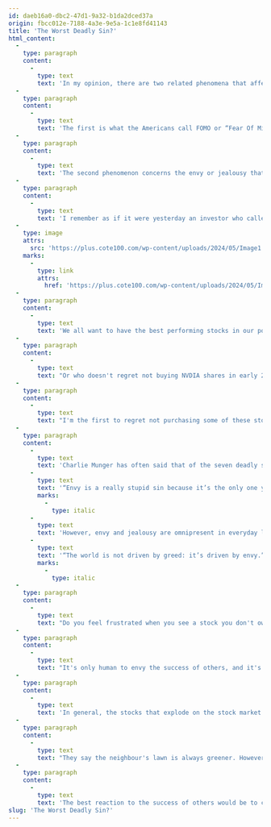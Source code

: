 ```yaml
---
id: daeb16a0-dbc2-47d1-9a32-b1da2dced37a
origin: fbcc012e-7188-4a3e-9e5a-1c1e8fd41143
title: 'The Worst Deadly Sin?'
html_content:
  -
    type: paragraph
    content:
      -
        type: text
        text: 'In my opinion, there are two related phenomena that affect most investors and encourage them to make mistakes.'
  -
    type: paragraph
    content:
      -
        type: text
        text: 'The first is what the Americans call FOMO or “Fear Of Missing Out”, which I would call the “fear of missing the boat”. I believe that too many investors are influenced by this fear of not participating in the rise of stocks or sectors of the future. At the moment, this is probably the case of the phenomenon of artificial intelligence which has driven several technology stocks upwards in recent quarters. A few years ago, it was the cannabis industry’s fear of missing out. In the late 1990s, there was fear of missing out on the Internet revolution. It is often the case that investors feel a bit obliged to invest in the stock market, for fear of missing out on the high returns it has produced in recent months or years.'
  -
    type: paragraph
    content:
      -
        type: text
        text: 'The second phenomenon concerns the envy or jealousy that grips us when we see certain stocks or asset classes that we do not own appreciate strongly.'
  -
    type: paragraph
    content:
      -
        type: text
        text: 'I remember as if it were yesterday an investor who called me several years ago (I think it must have been in the fall of 2018) and who wanted to buy Canopy Growth shares. From memory, he told me something like this: “All my golf buddies have made a fortune in cannabis stocks, and they can’t stop boasting about it! I cannot stand it anymore! I want to buy Canopy Growth shares and take advantage of this windfall!” The stock had experienced quite the rise in the stock market in previous years and was worth almost $600 per share (considering a 1-for-10 reverse split carried out in December 2023). Today it is worth almost $12. We managed to convince him not to invest in the stock, but if he had only listened to his emotions, he would have done so.'
  -
    type: image
    attrs:
      src: 'https://plus.cote100.com/wp-content/uploads/2024/05/Image1.png'
    marks:
      -
        type: link
        attrs:
          href: 'https://plus.cote100.com/wp-content/uploads/2024/05/Image1.png'
  -
    type: paragraph
    content:
      -
        type: text
        text: 'We all want to have the best performing stocks in our portfolio. I know many who are frustrated to see the price of bitcoin at over US$64,000. How can we not be a little envious of those who invested US$5,000 in this cryptocurrency, for example, in December 2016 when it was worth less than $1,000? Such an investment would be worth US$320,000 today.'
  -
    type: paragraph
    content:
      -
        type: text
        text: "Or who doesn't regret not buying NVDIA shares in early 2019, when the stock was worth just over $38? It is now worth more than $875, or 23 times more than five years ago. Or Microsoft? Or Amazon? Or Apple?"
  -
    type: paragraph
    content:
      -
        type: text
        text: "I'm the first to regret not purchasing some of these stocks in the past. In some cases, we analyzed them closely and opted not to invest – costly decisions. We can blame ourselves for not having purchased some of these securities, but we should not blame ourselves for not having purchased all the stocks that are experiencing excellent performance on the stock market!"
  -
    type: paragraph
    content:
      -
        type: text
        text: 'Charlie Munger has often said that of the seven deadly sins, envy is the worst of all: '
      -
        type: text
        text: '“Envy is a really stupid sin because it’s the only one you could never possibly have any fun at. There’s a lot of pain and no fun. Why would you want to get on that trolley?” '
        marks:
          -
            type: italic
      -
        type: text
        text: 'However, envy and jealousy are omnipresent in everyday life and among investors. Still according to Munger, '
      -
        type: text
        text: '“The world is not driven by greed: it’s driven by envy.”'
        marks:
          -
            type: italic
  -
    type: paragraph
    content:
      -
        type: text
        text: "Do you feel frustrated when you see a stock you don't own rise sharply in value? How do you feel when you learn that an investor you know earned returns well above yours last year?"
  -
    type: paragraph
    content:
      -
        type: text
        text: "It's only human to envy the success of others, and it's hard to stop feeling jealous. But this should not make you deviate from your way of investing. The worst thing to do is to let yourself be influenced by envy and abandon your investment philosophy to participate in a “party” that does not suit you. Buying bitcoins or NVDIA shares today without having analyzed them objectively would be a mistake."
  -
    type: paragraph
    content:
      -
        type: text
        text: 'In general, the stocks that explode on the stock market are often those that were the riskiest. Are these the stocks you want to invest in? Also remember that for every stock that appreciates strongly, there is a plethora that appreciates gradually, year after year, without fanfare or trumpet. I bet you have several stocks in your portfolio that have performed well over the past few years. Other investors might be envious of such investments!'
  -
    type: paragraph
    content:
      -
        type: text
        text: "They say the neighbour's lawn is always greener. However, we should realize that our lawn is not so bad!"
  -
    type: paragraph
    content:
      -
        type: text
        text: 'The best reaction to the success of others would be to congratulate them for their good fortune. At the very least, we should be grateful for what we have.'
slug: 'The Worst Deadly Sin?'
---
```

